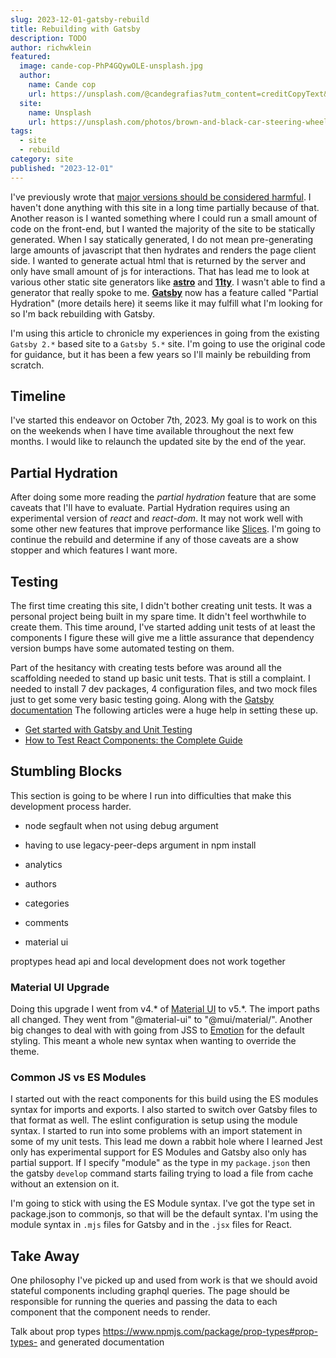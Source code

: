 ```yaml
---
slug: 2023-12-01-gatsby-rebuild
title: Rebuilding with Gatsby
description: TODO
author: richwklein
featured: 
  image: cande-cop-PhP4GQywOLE-unsplash.jpg
  author:
    name: Cande cop
    url: https://unsplash.com/@candegrafias?utm_content=creditCopyText&utm_medium=referral&utm_source=unsplash
  site:
    name: Unsplash
    url: https://unsplash.com/photos/brown-and-black-car-steering-wheel-PhP4GQywOLE?utm_content=creditCopyText&utm_medium=referral&utm_source=unsplash
tags:
  - site
  - rebuild
category: site
published: "2023-12-01"
---
```


I've previously wrote that [major versions should be considered harmful](/article/2022-02-26-major-harmful). I haven't done anything with this site in a long time partially because of that. Another reason is I wanted something where I could run a small amount of code on the front-end, but I wanted the majority of the site to be statically generated. When I say statically generated, I do not mean pre-generating large amounts of javascript that then hydrates and renders the page client side. I wanted to generate actual html that is returned by the server and only have small amount of js for interactions. That has lead me to look at various other static site generators like **[astro](https://astro.build/)** and **[11ty](https://www.11ty.dev/)**. I wasn't able to find a generator that really spoke to me. **[Gatsby](https://www.gatsbyjs.com/)** now has a feature called "Partial Hydration" (more details here) it seems like it may fulfill what I'm looking for so I'm back rebuilding with Gatsby.

I'm using this article to chronicle my experiences in going from the existing `Gatsby 2.*` based site to a `Gatsby 5.*` site. I'm going to use the original code for guidance, but it has been a few years so I'll mainly be rebuilding from scratch.

## Timeline
I've started this endeavor on October 7th, 2023. My goal is to work on this on the weekends when I have time available throughout the next few months. I would like to relaunch the updated site by the end of the year.

## Partial Hydration
After doing some more reading the *partial hydration* feature that are some caveats that I'll have to evaluate. Partial Hydration requires using an experimental version of *react* and *react-dom*. It may not work well with some other new features that improve performance like [Slices](https://www.gatsbyjs.com/docs/reference/release-notes/v5.0/#slice-api). I'm going to continue the rebuild and determine if any of those caveats are a show stopper and which features I want more.

## Testing

The first time creating this site, I didn't bother creating unit tests. It was a personal project being built in my spare time. It didn't feel worthwhile to create them. This time around, I've started adding unit tests of at least the components I figure these will give me a little assurance that dependency version bumps have some automated testing on them. 

Part of the hesitancy with creating tests before was around all the scaffolding needed to stand up basic unit tests. That is still a complaint. I needed to install 7 dev packages, 4 configuration files, and two mock files just to get some very basic testing going. Along with the [Gatsby documentation](https://www.gatsbyjs.com/docs/how-to/testing/unit-testing/) The following articles were a huge help in setting these up.

- [Get started with Gatsby and Unit Testing](https://danielabaron.me/blog/gatsby-unit-testing/)
- [How to Test React Components: the Complete Guide](https://www.freecodecamp.org/news/testing-react-hooks/)


## Stumbling Blocks
This section is going to be where I run into difficulties that make this development process harder.

- node segfault when not using debug argument
- having to use legacy-peer-deps argument in npm install

- analytics
- authors
- categories
- comments
- material ui

proptypes head api and local development does not work together

### Material UI Upgrade
Doing this upgrade I went from v4.* of [Material UI](https://mui.com/material-ui/getting-started/) to v5.*.
The import paths all changed. They went from "@material-ui" to "@mui/material/". Another big changes to deal with with going 
from JSS to [Emotion](https://emotion.sh/docs/introduction) for 
the default styling. This meant a whole new syntax when wanting to override the theme.

### Common JS vs ES Modules
I started out with the react components for this build using the ES modules syntax for imports and exports. I also started to switch over Gatsby files to that format as well. The eslint configuration is setup using the module syntax. I started to run into some problems with an import statement in some of my unit tests. This lead me down a rabbit hole where I learned Jest only has experimental support for ES Modules and Gatsby also only has partial support. If I specify "module" as the type in my `package.json` then the gatsby `develop` command starts failing trying to load a file from cache without an extension on it. 

I'm going to stick with using the ES Module syntax. I've got the type set in package.json to commonjs, so that will be the default syntax. I'm using the module syntax in `.mjs` files for Gatsby and in the `.jsx` files for React.

## Take Away
One philosophy I've picked up and used from work is that we should avoid stateful components including graphql queries. The page should be responsible for running the queries and passing the data to each component that the component needs to render.

Talk about prop types https://www.npmjs.com/package/prop-types#prop-types- and generated documentation
